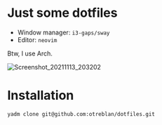 # Just some dotfiles

- Window manager: `i3-gaps/sway`
- Editor: `neovim`

Btw, I use Arch.

![Screenshot_20211113_203202](https://user-images.githubusercontent.com/39320840/141664140-ac6b8ec6-9f27-4edf-a893-a9573fb54867.png)

# Installation

`yadm clone git@github.com:otreblan/dotfiles.git`
